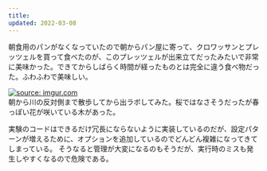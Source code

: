 ```yaml
---
title: 
updated: 2022-03-08
---
```


朝食用のパンがなくなっていたので朝からパン屋に寄って、クロワッサンとプレッツェルを買って食べたのが、このプレッツェルが出来立てだったみたいで非常に美味かった。できてからしばらく時間が経ったものとは完全に違う食べ物だった。ふわふわで美味しい。

<a href="https://imgur.com/kztdugR"><img src="https://i.imgur.com/kztdugR.png" title="source: imgur.com" /></a>  
朝から川の反対側まで散歩してから出ラボしてみた。桜ではなさそうだったが春っぽい花が咲いている木があった。

実験のコードはできるだけ冗長にならないように実装しているのだが、設定パターンが増えるために、オプションを追加しているのでどんどん複雑になってきてしまっている。
そうなると管理が大変になるのもそうだが、実行時のミスも発生しやすくなるので危険である。
